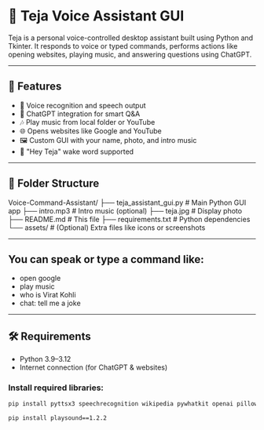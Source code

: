 # 🤖 Teja Voice Assistant GUI

Teja is a personal voice-controlled desktop assistant built using Python and Tkinter. It responds to voice or typed commands, performs actions like opening websites, playing music, and answering questions using ChatGPT.

---

## 🎯 Features

- 🎤 Voice recognition and speech output
- 🧠 ChatGPT integration for smart Q&A
- 🎶 Play music from local folder or YouTube
- 🌐 Opens websites like Google and YouTube
- 🖼️ Custom GUI with your name, photo, and intro music
- 🧪 "Hey Teja" wake word supported

--- 

## 📁 Folder Structure

Voice-Command-Assistant/
├── teja_assistant_gui.py # Main Python GUI app
├── intro.mp3 # Intro music (optional)
├── teja.jpg # Display photo
├── README.md # This file
├── requirements.txt # Python dependencies
└── assets/ # (Optional) Extra files like icons or screenshots

--- 

## You can speak or type a command like:

- open google
- play music
- who is Virat Kohli
- chat: tell me a joke

--- 

## 🛠️ Requirements

- Python 3.9–3.12
- Internet connection (for ChatGPT & websites)

### Install required libraries:

```bash
pip install pyttsx3 speechrecognition wikipedia pywhatkit openai pillow

pip install playsound==1.2.2
